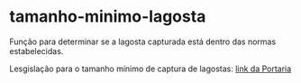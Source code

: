 # tamanho-minimo-lagosta
Função para determinar se a lagosta capturada está dentro das normas estabelecidas.


Lesgislação para o tamanho mínimo de captura de lagostas:
[link da Portaria](https://www.in.gov.br/en/web/dou/-/portaria-sap/mapa-n-221-de-8-de-junho-de-2021-324768133)
